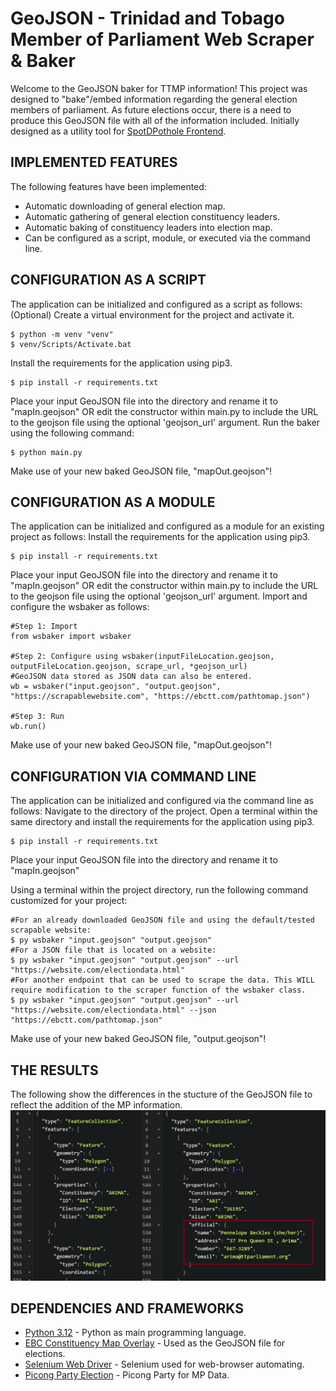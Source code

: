 # GeoJSON - Trinidad and Tobago Member of Parliament Web Scraper & Baker
Welcome to the GeoJSON baker for TTMP information! This project was designed to "bake"/embed information regarding the general election members of parliament. As future elections occur, there is a need to produce this GeoJSON file with all of the information included. Initially designed as a utility tool for [SpotDPothole Frontend](https://github.com/Boldoosang/NAV-spotDPothole-frontend).


## IMPLEMENTED FEATURES
The following features have been implemented:
* Automatic downloading of general election map.
* Automatic gathering of general election constituency leaders.
* Automatic baking of constituency leaders into election map.
* Can be configured as a script, module, or executed via the command line.


## CONFIGURATION AS A SCRIPT
The application can be initialized and configured as a script as follows:
(Optional) Create a virtual environment for the project and activate it.
```
$ python -m venv "venv"
$ venv/Scripts/Activate.bat
```
Install the requirements for the application using pip3.
```
$ pip install -r requirements.txt
```
Place your input GeoJSON file into the directory and rename it to "mapIn.geojson" OR edit the constructor within main.py to include the URL to the geojson file using the optional 'geojson_url' argument.
Run the baker using the following command:
```
$ python main.py
```
Make use of your new baked GeoJSON file, "mapOut.geojson"!

## CONFIGURATION AS A MODULE
The application can be initialized and configured as a module for an existing project as follows:
Install the requirements for the application using pip3.
```
$ pip install -r requirements.txt
```
Place your input GeoJSON file into the directory and rename it to "mapIn.geojson" OR edit the constructor within main.py to include the URL to the geojson file using the optional 'geojson_url' argument.
Import and configure the wsbaker as follows:
```
#Step 1: Import
from wsbaker import wsbaker

#Step 2: Configure using wsbaker(inputFileLocation.geojson, outputFileLocation.geojson, scrape_url, *geojson_url)
#GeoJSON data stored as JSON data can also be entered.
wb = wsbaker("input.geojson", "output.geojson", "https://scrapablewebsite.com", "https://ebctt.com/pathtomap.json")

#Step 3: Run
wb.run()
```
Make use of your new baked GeoJSON file, "mapOut.geojson"!

## CONFIGURATION VIA COMMAND LINE
The application can be initialized and configured via the command line as follows:
Navigate to the directory of the project.
Open a terminal within the same directory and install the requirements for the application using pip3.
```
$ pip install -r requirements.txt
```
Place your input GeoJSON file into the directory and rename it to "mapIn.geojson"

Using a terminal within the project directory, run the following command customized for your project:
```
#For an already downloaded GeoJSON file and using the default/tested scrapable website:
$ py wsbaker "input.geojson" "output.geojson" 
#For a JSON file that is located on a website:
$ py wsbaker "input.geojson" "output.geojson" --url "https://website.com/electiondata.html"
#For another endpoint that can be used to scrape the data. This WILL require modification to the scraper function of the wsbaker class.
$ py wsbaker "input.geojson" "output.geojson" --url "https://website.com/electiondata.html" --json "https://ebctt.com/pathtomap.json"
```
Make use of your new baked GeoJSON file, "output.geojson"!

## THE RESULTS
The following show the differences in the stucture of the GeoJSON file to reflect the addition of the MP information.
![Outcome](images/output.png)


## DEPENDENCIES AND FRAMEWORKS
* [Python 3.12](https://www.python.org/downloads/) - Python as main programming language.
* [EBC Constituency Map Overlay](https://ebctt.com/constituencies.json) - Used as the GeoJSON file for elections.
* [Selenium Web Driver](https://www.selenium.dev/documentation/webdriver/) - Selenium used for web-browser automating.
* [Picong Party Election](https://www.thepicongparty.com/politics/profiles/central) - Picong Party for MP Data.